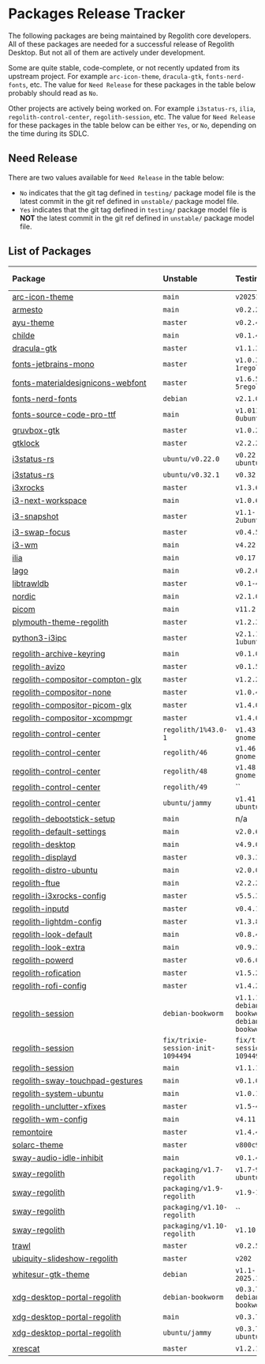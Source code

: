 # Packages Release Tracker

The following packages are being maintained by Regolith core developers. All of
these packages are needed for a successful release of Regolith Desktop. But not
all of them are actively under development.

Some are quite stable, code-complete, or not recently updated from its upstream
project. For example `arc-icon-theme`, `dracula-gtk`, `fonts-nerd-fonts`, etc.
The value for `Need Release` for these packages in the table below probably
should read as `No`.

Other projects are actively being worked on. For example `i3status-rs`, `ilia`,
`regolith-control-center`, `regolith-session`, etc. The value for `Need Release`
for these packages in the table below can be either `Yes`, or `No`, depending
on the time during its SDLC.

## Need Release

There are two values available for `Need Release` in the table below:

- `No` indicates that the git tag defined in `testing/` package model file is
the latest commit in the git ref defined in `unstable/` package model file.
- `Yes` indicates that the git tag defined in `testing/` package model file is
**NOT** the latest commit in the git ref defined in `unstable/` package model file.

## List of Packages

<!-- AUTO_GENERATE_START -->
| Package⠀⠀⠀⠀⠀⠀⠀⠀⠀⠀⠀⠀⠀⠀⠀⠀⠀⠀⠀| Unstable | Testing | Changelog | Need Release |
|:------------------------------|:---------|:--------|:----------|:-------------|
| [arc-icon-theme](https://github.com/regolith-linux/arc-icon-theme) | `main` | `v20251012-1` | `bionic` | No |
| [armesto](https://github.com/regolith-linux/armesto) | `main` | `v0.2.2ubuntu1` | `jammy` | No |
| [ayu-theme](https://github.com/regolith-linux/ayu-theme) | `master` | `v0.2.4-1` | `bionic` | No |
| [childe](https://github.com/regolith-linux/childe) | `main` | `v0.1.4` | `focal` | No |
| [dracula-gtk](https://github.com/regolith-linux/dracula-gtk) | `master` | `v1.1.3` | `focal` | No |
| [fonts-jetbrains-mono](https://github.com/regolith-linux/fonts-jetbrains-mono) | `master` | `v1.0.3-1regolith1` | `eoan` | No |
| [fonts-materialdesignicons-webfont](https://github.com/regolith-linux/fonts-materialdesignicons-webfont) | `master` | `v1.6.50-5regolith1` | `buster` | No |
| [fonts-nerd-fonts](https://github.com/regolith-linux/fonts-nerd-fonts) | `debian` | `v2.1.0-4` | `focal` | No |
| [fonts-source-code-pro-ttf](https://github.com/regolith-linux/fonts-source-code-pro-ttf) | `main` | `v1.011-0ubuntu1-ppa3` | `disco` | No |
| [gruvbox-gtk](https://github.com/regolith-linux/gruvbox-gtk) | `master` | `v1.0.2-2` | `bionic` | No |
| [gtklock](https://github.com/regolith-linux/gtklock) | `master` | `v2.2.2` | `focal` | No |
| [i3status-rs](https://github.com/regolith-linux/i3status-rs_debian) | `ubuntu/v0.22.0` | `v0.22.2-2-ubuntu-jammy` | `focal` | No |
| [i3status-rs](https://github.com/regolith-linux/i3status-rs_debian) | `ubuntu/v0.32.1` | `v0.32.1-2` | `mantic` | No |
| [i3xrocks](https://github.com/regolith-linux/i3xrocks) | `master` | `v1.3.6-2` | `bionic` | No |
| [i3-next-workspace](https://github.com/regolith-linux/i3-next-workspace) | `main` | `v1.0.6` | `jammy` | No |
| [i3-snapshot](https://github.com/regolith-linux/i3-snapshot) | `master` | `v1.1-2ubuntu1-ppa1` | `bionic` | No |
| [i3-swap-focus](https://github.com/regolith-linux/i3-swap-focus) | `master` | `v0.4.5` | `focal` | No |
| [i3-wm](https://github.com/regolith-linux/i3-wm) | `main` | `v4.22-3` | `unstable` | No |
| [ilia](https://github.com/regolith-linux/ilia) | `main` | `v0.17.0` | `jammy` | [Yes](https://github.com/regolith-linux/ilia/compare/v0.17.0...main) |
| [lago](https://github.com/regolith-linux/lago) | `main` | `v0.2.0-2` | `focal` | No |
| [libtrawldb](https://github.com/regolith-linux/libtrawldb) | `master` | `v0.1-4` | `focal` | No |
| [nordic](https://github.com/regolith-linux/nordic) | `main` | `v2.1.0-3` | `focal` | No |
| [picom](https://github.com/regolith-linux/picom) | `main` | `v11.2.4` | `jammy` | No |
| [plymouth-theme-regolith](https://github.com/regolith-linux/plymouth-theme-regolith) | `master` | `v1.2.3` | `focal` | No |
| [python3-i3ipc](https://github.com/regolith-linux/python3-i3ipc) | `master` | `v2.1.1-1ubuntu1-ppa9` | `bionic` | No |
| [regolith-archive-keyring](https://github.com/regolith-linux/regolith-archive-keyring) | `main` | `v0.1.0` | `jammy` | No |
| [regolith-avizo](https://github.com/regolith-linux/avizo) | `master` | `v0.1.5` | `focal` | No |
| [regolith-compositor-compton-glx](https://github.com/regolith-linux/regolith-compositor-compton-glx) | `master` | `v1.2.2` | `focal` | No |
| [regolith-compositor-none](https://github.com/regolith-linux/regolith-compositor-none) | `master` | `v1.0.4-2` | `bionic` | No |
| [regolith-compositor-picom-glx](https://github.com/regolith-linux/regolith-compositor-picom-glx) | `master` | `v1.4.0-1` | `focal` | No |
| [regolith-compositor-xcompmgr](https://github.com/regolith-linux/regolith-compositor-xcompmgr) | `master` | `v1.4.0-2` | `focal` | No |
| [regolith-control-center](https://github.com/regolith-linux/regolith-control-center) | `regolith/1%43.0-1` | `v1.43.1-9-gnome-43` | `lunar` | No |
| [regolith-control-center](https://github.com/regolith-linux/regolith-control-center) | `regolith/46` | `v1.46.0-5-gnome-46` | `noble` | No |
| [regolith-control-center](https://github.com/regolith-linux/regolith-control-center) | `regolith/48` | `v1.48.1-10-gnome-48` | `plucky` | No |
| [regolith-control-center](https://github.com/regolith-linux/regolith-control-center) | `regolith/49` | `` | `questing` | [Yes](https://github.com/regolith-linux/regolith-control-center/compare/...regolith/49) |
| [regolith-control-center](https://github.com/regolith-linux/regolith-control-center) | `ubuntu/jammy` | `v1.41.20-ubuntu-jammy` | `jammy` | No |
| [regolith-debootstick-setup](https://github.com/regolith-linux/regolith-debootstick-setup) | `main` | n/a | `trixie` | No |
| [regolith-default-settings](https://github.com/regolith-linux/regolith-default-settings) | `main` | `v2.0.6` | `focal` | No |
| [regolith-desktop](https://github.com/regolith-linux/regolith-desktop) | `main` | `v4.9.0` | `jammy` | [Yes](https://github.com/regolith-linux/regolith-desktop/compare/v4.9.0...main) |
| [regolith-displayd](https://github.com/regolith-linux/regolith-displayd) | `master` | `v0.3.3` | `jammy` | No |
| [regolith-distro-ubuntu](https://github.com/regolith-linux/regolith-distro-ubuntu) | `main` | `v2.0.0-3` | `focal` | No |
| [regolith-ftue](https://github.com/regolith-linux/regolith-ftue) | `main` | `v2.2.2` | `focal` | No |
| [regolith-i3xrocks-config](https://github.com/regolith-linux/regolith-i3xrocks-config) | `master` | `v5.5.3` | `focal` | No |
| [regolith-inputd](https://github.com/regolith-linux/regolith-inputd) | `master` | `v0.4.1` | `jammy` | No |
| [regolith-lightdm-config](https://github.com/regolith-linux/regolith-lightdm-config) | `master` | `v1.3.8` | `jammy` | No |
| [regolith-look-default](https://github.com/regolith-linux/regolith-look-default) | `main` | `v0.8.4` | `focal` | No |
| [regolith-look-extra](https://github.com/regolith-linux/regolith-look-extra) | `main` | `v0.9.3` | `jammy` | No |
| [regolith-powerd](https://github.com/regolith-linux/regolith-powerd) | `master` | `v0.6.0` | `jammy` | No |
| [regolith-rofication](https://github.com/regolith-linux/regolith-rofication) | `master` | `v1.5.2` | `focal` | No |
| [regolith-rofi-config](https://github.com/regolith-linux/regolith-rofi-config) | `master` | `v1.4.2-2` | `focal` | No |
| [regolith-session](https://github.com/regolith-linux/regolith-session) | `debian-bookworm` | `v1.1.14-3-debian-bookworm-debian-bookworm` | `jammy` | No |
| [regolith-session](https://github.com/regolith-linux/regolith-session) | `fix/trixie-session-init-1094494` | `fix/trixie-session-init-1094494` | `trixie` | [Yes](https://github.com/regolith-linux/regolith-session/compare/fix/trixie-session-init-1094494...fix/trixie-session-init-1094494) |
| [regolith-session](https://github.com/regolith-linux/regolith-session) | `main` | `v1.1.14-1` | `jammy` | No |
| [regolith-sway-touchpad-gestures](https://github.com/regolith-linux/regolith-sway-touchpad-gestures) | `main` | `v0.1.0-4` | `noble` | No |
| [regolith-system-ubuntu](https://github.com/regolith-linux/regolith-system-ubuntu) | `main` | `v1.0.1-1` | `focal` | No |
| [regolith-unclutter-xfixes](https://github.com/regolith-linux/regolith-unclutter-xfixes) | `master` | `v1.5-4` | `bionic` | No |
| [regolith-wm-config](https://github.com/regolith-linux/regolith-wm-config) | `main` | `v4.11.10` | `jammy` | No |
| [remontoire](https://github.com/regolith-linux/remontoire) | `master` | `v1.4.4` | `focal` | No |
| [solarc-theme](https://github.com/regolith-linux/solarc-theme) | `master` | `v800c997-5` | `focal` | No |
| [sway-audio-idle-inhibit](https://github.com/regolith-linux/SwayAudioIdleInhibit) | `main` | `v0.1.4-1` | `jammy` | No |
| [sway-regolith](https://github.com/regolith-linux/sway-regolith) | `packaging/v1.7-regolith` | `v1.7-9-ubuntu-jammy` | `jammy` | No |
| [sway-regolith](https://github.com/regolith-linux/sway-regolith) | `packaging/v1.9-regolith` | `v1.9-18` | `noble` | No |
| [sway-regolith](https://github.com/regolith-linux/sway-regolith) | `packaging/v1.10-regolith` | `` | `trixie` | No |
| [sway-regolith](https://github.com/regolith-linux/sway-regolith) | `packaging/v1.10-regolith` | `v1.10-2` | `trixie` | No |
| [trawl](https://github.com/regolith-linux/trawl) | `master` | `v0.2.5-1` | `focal` | No |
| [ubiquity-slideshow-regolith](https://github.com/regolith-linux/ubiquity-slideshow-regolith) | `master` | `v202` | `jammy` | No |
| [whitesur-gtk-theme](https://github.com/regolith-linux/WhiteSur-gtk-theme) | `debian` | `v1.1-2025.10.13` | `focal` | No |
| [xdg-desktop-portal-regolith](https://github.com/regolith-linux/xdg-desktop-portal-regolith) | `debian-bookworm` | `v0.3.7-2-debian-bookworm` | `jammy` | No |
| [xdg-desktop-portal-regolith](https://github.com/regolith-linux/xdg-desktop-portal-regolith) | `main` | `v0.3.7-1` | `jammy` | [Yes](https://github.com/regolith-linux/xdg-desktop-portal-regolith/compare/v0.3.7-1...main) |
| [xdg-desktop-portal-regolith](https://github.com/regolith-linux/xdg-desktop-portal-regolith) | `ubuntu/jammy` | `v0.3.7-3-ubuntu-jammy` | `jammy` | No |
| [xrescat](https://github.com/regolith-linux/xrescat) | `master` | `v1.2.1-4` | `focal` | No |
<!-- AUTO_GENERATE_END -->

